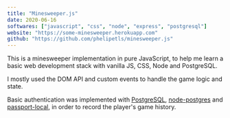 ```yaml
---
title: "Minesweeper.js"
date: 2020-06-16
softwares: ["javascript", "css", "node", "express", "postgresql"]
website: "https://some-minesweeper.herokuapp.com"
github: "https://github.com/phelipetls/minesweeper.js"
---
```


This is a minesweeper implementation in pure JavaScript, to help me learn a
basic web development stack with vanilla JS, CSS, Node and PostgreSQL.

I mostly used the DOM API and custom events to handle the game logic and state.

Basic authentication was implemented with
[PostgreSQL](https://postgresql.org/),
[node-postgres](https://node-postgres.com/) and
[passport-local](http://www.passportjs.org/packages/passport-local/), in order
to record the player's game history.
